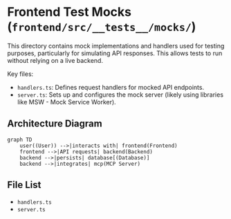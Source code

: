 # Frontend Test Mocks (`frontend/src/__tests__/mocks/`)

This directory contains mock implementations and handlers used for testing purposes, particularly for simulating API responses. This allows tests to run without relying on a live backend.

Key files:

*   `handlers.ts`: Defines request handlers for mocked API endpoints.
*   `server.ts`: Sets up and configures the mock server (likely using libraries like MSW - Mock Service Worker).

## Architecture Diagram
```mermaid
graph TD
    user((User)) -->|interacts with| frontend(Frontend)
    frontend -->|API requests| backend(Backend)
    backend -->|persists| database[(Database)]
    backend -->|integrates| mcp(MCP Server)
```

<!-- File List Start -->
## File List

- `handlers.ts`
- `server.ts`

<!-- File List End -->
